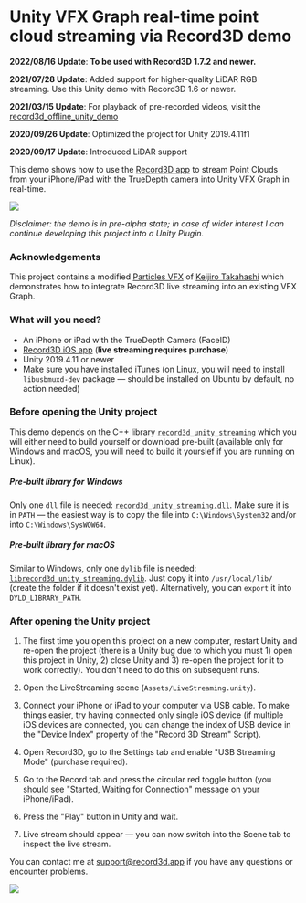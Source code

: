 # Unity VFX Graph real-time point cloud streaming via Record3D demo

**2022/08/16 Update**: **To be used with Record3D 1.7.2 and newer.**

**2021/07/28 Update**: Added support for higher-quality LiDAR RGB streaming. Use this Unity demo with Record3D 1.6 or newer.

**2021/03/15 Update**: For playback of pre-recorded videos, visit the [record3d_offline_unity_demo](https://github.com/marek-simonik/record3d_offline_unity_demo)

**2020/09/26 Update**: Optimized the project for Unity 2019.4.11f1

**2020/09/17 Update**: Introduced LiDAR support

This demo shows how to use the [Record3D app](https://record3d.app/) to stream Point Clouds from your iPhone/iPad with the TrueDepth camera into Unity VFX Graph in real-time.

<img src="img/record3d_unity_vfx_graph.gif">

*Disclaimer: the demo is in pre-alpha state; in case of wider interest I can continue developing this project into a Unity Plugin.*

### Acknowledgements

This project contains a modified [Particles VFX](https://github.com/keijiro/Rsvfx/blob/master/Assets/Test/Vfx/Particles.vfx) of [Keijiro Takahashi](https://github.com/keijiro) which demonstrates how to integrate Record3D live streaming into an existing VFX Graph.

### What will you need?
- An iPhone or iPad with the TrueDepth Camera (FaceID)
- [Record3D iOS app](https://record3d.app) (**live streaming requires purchase**)
- Unity 2019.4.11 or newer
- Make sure you have installed iTunes (on Linux, you will need to install `libusbmuxd-dev` package — should be installed on Ubuntu by default, no action needed)

### Before opening the Unity project
This demo depends on the C++ library [`record3d_unity_streaming`](https://github.com/marek-simonik/record3d_unity_streaming) which you will either need to build yourself or download pre-built (available only for Windows and macOS, you will need to build it yourslef if you are running on Linux).

##### Pre-built library for Windows
Only one `dll` file is needed: [`record3d_unity_streaming.dll`](https://github.com/marek-simonik/record3d_unity_streaming/releases/download/v1.3.1/record3d_unity_streaming.dll). Make sure it is in `PATH` — the easiest way is to copy the file into `C:\Windows\System32` and/or into `C:\Windows\SysWOW64`.

##### Pre-built library for macOS
Similar to Windows, only one `dylib` file is needed: [`librecord3d_unity_streaming.dylib`](https://github.com/marek-simonik/record3d_unity_streaming/releases/download/v1.3.1/librecord3d_unity_streaming.dylib). Just copy it into `/usr/local/lib/` (create the folder if it doesn't exist yet). Alternatively, you can `export` it into `DYLD_LIBRARY_PATH`.


### After opening the Unity project

1. The first time you open this project on a new computer, restart Unity and re-open the project (there is a Unity bug due to which you must 1) open this project in Unity, 2) close Unity and 3) re-open the project for it to work correctly). You don't need to do this on subsequent runs.

1. Open the LiveStreaming scene (`Assets/LiveStreaming.unity`).

1. Connect your iPhone or iPad to your computer via USB cable. To make things easier, try having connected only single iOS device (if multiple iOS devices are connected, you can change the index of USB device in the "Device Index" property of the "Record 3D Stream" Script).

1. Open Record3D, go to the Settings tab and enable "USB Streaming Mode" (purchase required).

1. Go to the Record tab and press the circular red toggle button (you should see "Started, Waiting for Connection" message on your iPhone/iPad).

1. Press the "Play" button in Unity and wait.

1. Live stream should appear — you can now switch into the Scene tab to inspect the live stream.

You can contact me at support@record3d.app if you have any questions or encounter problems.

<img src="img/record3d_unity_livestreaming_scene.png">
